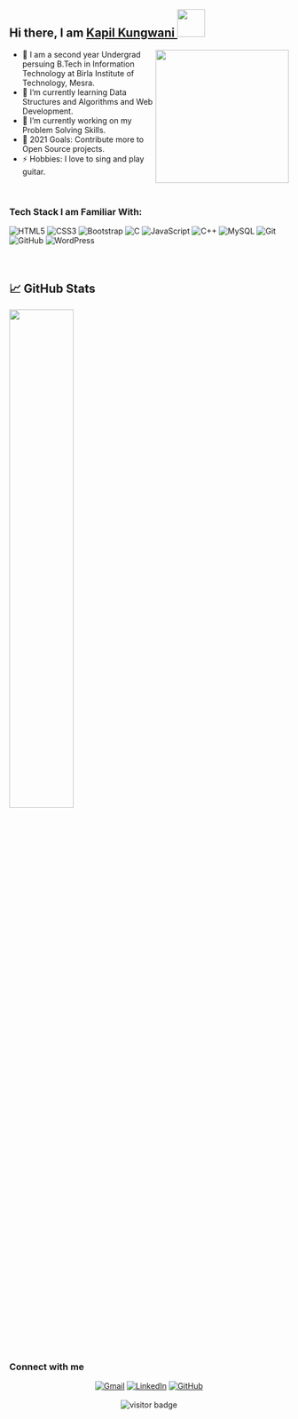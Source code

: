 ## Hi there, I am <a href="https://github.com/kapilkungwani">Kapil Kungwani </a> <img src="https://media.giphy.com/media/ujrj9aoOdNvXO/giphy.gif" width="50px">
<img align='right' src="https://media.giphy.com/media/1XCcD9VLQZ2Io/giphy.gif" width="240px">

- 🏫 I am a second year Undergrad persuing B.Tech in Information Technology at Birla Institute of Technology, Mesra.
- 🌱 I’m currently learning Data Structures and Algorithms and Web Development.
- 🔭 I’m currently working on my Problem Solving Skills.
- 🎯 2021 Goals: Contribute more to Open Source projects.
- ⚡ Hobbies: I love to sing and play guitar.

<br/>

### Tech Stack I am Familiar With:

<div class="row">
<img alt="HTML5" src="https://img.shields.io/badge/html5%20-%23E34F26.svg?&style=for-the-badge&logo=html5&logoColor=white"/>
<img alt="CSS3" src="https://img.shields.io/badge/css3%20-%231572B6.svg?&style=for-the-badge&logo=css3&logoColor=white"/>
<img alt="Bootstrap" src="https://img.shields.io/badge/bootstrap%20-%23563D7C.svg?&style=for-the-badge&logo=bootstrap&logoColor=white"/>
<img alt="C" src="https://img.shields.io/badge/c%20-%2300599C.svg?&style=for-the-badge&logo=c&logoColor=white"/>
<img alt="JavaScript" src="https://img.shields.io/badge/javascript%20-%23323330.svg?&style=for-the-badge&logo=javascript&logoColor=%23F7DF1E"/>
<img alt="C++" src="https://img.shields.io/badge/c++%20-%2300599C.svg?&style=for-the-badge&logo=c%2B%2B&ogoColor=white"/>
<img alt="MySQL" src="https://img.shields.io/badge/mysql-%2300f.svg?&style=for-the-badge&logo=mysql&logoColor=white"/>
<img alt="Git" src="https://img.shields.io/badge/git%20-%23F05033.svg?&style=for-the-badge&logo=git&logoColor=white"/>
<img alt="GitHub" src="https://img.shields.io/badge/github%20-%23121011.svg?&style=for-the-badge&logo=github&logoColor=white"/>
<img alt="WordPress" src="https://img.shields.io/badge/WordPress%20-%23117AC9.svg?&style=for-the-badge&logo=WordPress&logoColor=white"/>
</div>
<br /> <br />

## &#x1f4c8; GitHub Stats

<img  src="https://github-readme-stats.vercel.app/api?username=kapilkungwani&show_icons=true&hide_border=true&theme=midnight-purple" width="48%">


### Connect with me

<p align="center">
    <a href="mailto:kapilkungwani1820@gmail.com"><img alt="Gmail" src="https://img.shields.io/badge/Gmail-D14836?style=for-the-badge&logo=gmail&logoColor=white" /></a>
    <a href="https://www.linkedin.com/in/kapil-kungwani-kk1820/"><img alt="LinkedIn" src="https://img.shields.io/badge/linkedin%20-%230077B5.svg?&style=for-the-badge&logo=linkedin&logoColor=white"/></a>
    <a href="https://github.com/kapilkungwani"><img alt="GitHub" src="https://img.shields.io/badge/github%20-%23121011.svg?&style=for-the-badge&logo=github&logoColor=white"/></a>
    <br /> <br />
    <img src="https://visitor-badge.laobi.icu/badge?page_id=kapilkungwani" alt="visitor badge"/>
</p>
